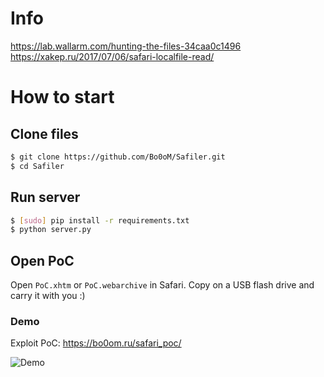 # Info

https://lab.wallarm.com/hunting-the-files-34caa0c1496
https://xakep.ru/2017/07/06/safari-localfile-read/

# How to start

## Clone files
```bash
$ git clone https://github.com/Bo0oM/Safiler.git
$ cd Safiler
```

## Run server

```bash
$ [sudo] pip install -r requirements.txt
$ python server.py
```

## Open PoC
Open `PoC.xhtm` or `PoC.webarchive` in Safari.
Copy on a USB flash drive and carry it with you :)

### Demo

Exploit PoC: https://bo0om.ru/safari_poc/

![Demo](https://raw.githubusercontent.com/Bo0oM/Safiler/master/demo.gif)
